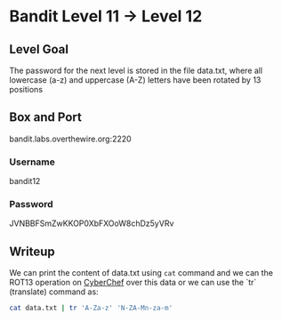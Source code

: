 # Bandit Level 11 → Level 12

## Level Goal
The password for the next level is stored in the file data.txt, where all lowercase (a-z) and uppercase (A-Z) letters have been rotated by 13 positions

## Box and Port
bandit.labs.overthewire.org:2220

### Username
bandit12

### Password
JVNBBFSmZwKKOP0XbFXOoW8chDz5yVRv

## Writeup
We can print the content of data.txt using `cat` command and we can the ROT13 operation on [CyberChef](https://cyberchef.org/#recipe=ROT13(true,true,false,13)) over this data or we can use the `tr` (translate) command as:
```bash
cat data.txt | tr 'A-Za-z' 'N-ZA-Mn-za-m'
```
